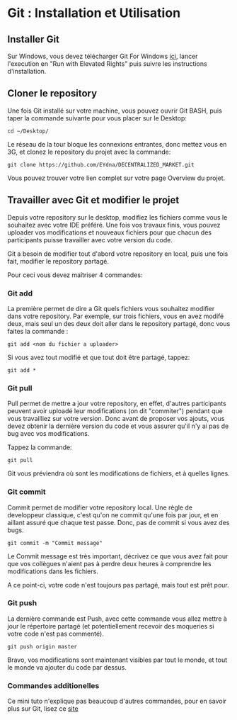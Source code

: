 # Git : Installation et Utilisation

## Installer Git

Sur Windows, vous devez télécharger Git For Windows [ici](https://git-for-windows.github.io), lancer l'execution en "Run with Elevated Rights" puis  suivre les instructions d'installation.

## Cloner le repository

Une fois Git installé sur votre machine, vous pouvez ouvrir Git BASH, puis taper la commande suivante pour vous placer sur le Desktop:

```
cd ~/Desktop/
```

Le réseau de la tour bloque les connexions entrantes, donc mettez vous en 3G, et clonez le repository du projet avec la commande:

```
git clone https://github.com/EYdna/DECENTRALIZED_MARKET.git
```

Vous pouvez trouver votre lien complet sur votre page Overview du projet.

## Travailler avec Git et modifier le projet

Depuis votre repository sur le desktop, modifiez les fichiers comme vous le souhaitez avec votre IDE préféré. Une fois vos travaux finis, vous pouvez uploader vos modifications et nouveaux fichiers pour que chacun des participants puisse travailler avec votre version du code.

Git a besoin de modifier tout d'abord votre repository en local, puis une fois fait, modifier le repository partagé.

Pour ceci vous devez maîtriser 4 commandes:

### Git add
La première permet de dire a Git quels fichiers vous souhaitez modifier dans votre repository. 
Par exemple, sur trois fichiers, vous en avez modifé deux, mais seul un des deux doit aller dans le repository partagé, donc vous faites la commande :

```
git add <nom du fichier a uploader>
```

Si vous avez tout modifié et que tout doit être partagé, tappez:
```
git add *
```

### Git pull
Pull permet de mettre a jour votre repository, en effet, d'autres participants peuvent avoir uploadé leur modifications (on dit "commiter") pendant que vous travailliez sur votre version. Donc avant de proposer vos ajouts, vous devez obtenir la dernière version du code et vous assurer qu'il n'y ai pas de bug avec vos modifications.

Tappez la commande:
```
git pull
```

Git vous préviendra où sont les modifications de fichiers, et à quelles lignes.

### Git commit
Commit permet de modifier votre repository local. Une règle de developpeur classique, c'est qu'on ne commit qu'une fois par jour, et en aillant assuré que chaque test passe. Donc, pas de commit si vous avez des bugs.

```
git commit -m "Commit message"
```

Le Commit message est très important, décrivez ce que vous avez fait pour que vos collègues n'aient pas à perdre deux heures à comprendre les modifications dans les fichiers.

A ce point-ci, votre code n'est toujours pas partagé, mais tout est prêt pour.


### Git push
La dernière commande est Push, avec cette commande vous allez mettre à jour le répertoire partagé (et potentiellement recevoir des moqueries si votre code n'est pas commenté).

```
git push origin master
```

Bravo, vos modifications sont maintenant visibles par tout le monde, et tout le monde va ajouter du code par dessus.

### Commandes additionelles
Ce mini tuto n'explique pas beaucoup d'autres commandes, pour en savoir plus sur Git, lisez ce [site](http://rogerdudler.github.io/git-guide)
